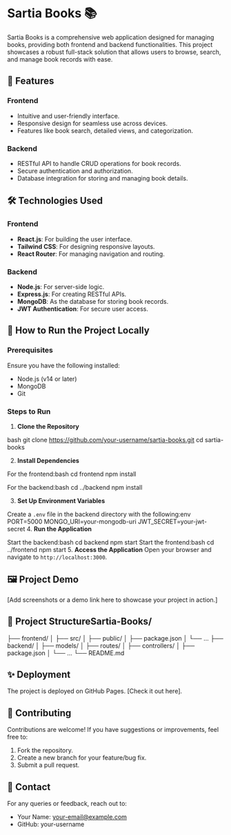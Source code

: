 # Sartia Books 📚

Sartia Books is a comprehensive web application designed for managing books, providing both frontend and backend functionalities. This project showcases a robust full-stack solution that allows users to browse, search, and manage book records with ease.

## 🌟 Features

### Frontend
- Intuitive and user-friendly interface.
- Responsive design for seamless use across devices.
- Features like book search, detailed views, and categorization.

### Backend
- RESTful API to handle CRUD operations for book records.
- Secure authentication and authorization.
- Database integration for storing and managing book details.

## 🛠️ Technologies Used

### Frontend
- **React.js**: For building the user interface.
- **Tailwind CSS**: For designing responsive layouts.
- **React Router**: For managing navigation and routing.

### Backend
- **Node.js**: For server-side logic.
- **Express.js**: For creating RESTful APIs.
- **MongoDB**: As the database for storing book records.
- **JWT Authentication**: For secure user access.

## 🚀 How to Run the Project Locally

### Prerequisites
Ensure you have the following installed:
- Node.js (v14 or later)
- MongoDB
- Git

### Steps to Run

1. **Clone the Repository**

bash
git clone https://github.com/your-username/sartia-books.git
cd sartia-books

2. **Install Dependencies**

For the frontend:bash
cd frontend
npm install

For the backend:bash
cd ../backend
npm install

3. **Set Up Environment Variables**

Create a `.env` file in the backend directory with the following:env
PORT=5000
MONGO_URI=your-mongodb-uri
JWT_SECRET=your-jwt-secret
4. **Run the Application**

Start the backend:bash
cd backend
npm start
Start the frontend:bash
cd ../frontend
npm start
5. **Access the Application**
Open your browser and navigate to `http://localhost:3000`.

## 🖼️ Project Demo
[Add screenshots or a demo link here to showcase your project in action.]

## 📂 Project StructureSartia-Books/
├── frontend/
│ ├── src/
│ ├── public/
│ ├── package.json
│ └── ...
├── backend/
│ ├── models/
│ ├── routes/
│ ├── controllers/
│ ├── package.json
│ └── ...
└── README.md
## ✨ Deployment
The project is deployed on GitHub Pages. [Check it out here].

## 🤝 Contributing
Contributions are welcome! If you have suggestions or improvements, feel free to:

1. Fork the repository.
2. Create a new branch for your feature/bug fix.
3. Submit a pull request.

## 📧 Contact
For any queries or feedback, reach out to:
- Your Name: your-email@example.com
- GitHub: your-username
